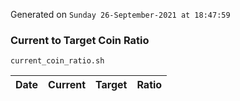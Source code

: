 Generated on `Sunday 26-September-2021 at 18:47:59`

### Current to Target Coin Ratio
`current_coin_ratio.sh`

Date|Current|Target|Ratio
---|---|---|---
